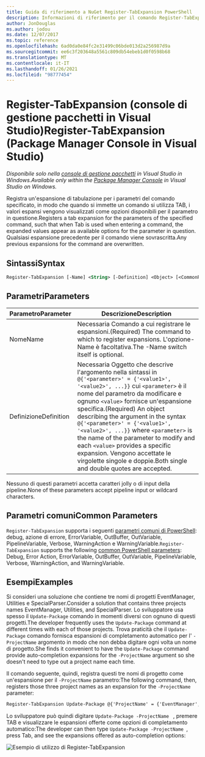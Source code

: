 ```yaml
---
title: Guida di riferimento a NuGet Register-TabExpansion PowerShell
description: Informazioni di riferimento per il comando Register-TabExpansion PowerShell nella console di gestione pacchetti NuGet in Visual Studio.
author: JonDouglas
ms.author: jodou
ms.date: 12/07/2017
ms.topic: reference
ms.openlocfilehash: 6ad0da0e84fc2e31499c06bde013d2a256987d9a
ms.sourcegitcommit: ee6c3f203648a5561c809db54ebeb1d0f0598b68
ms.translationtype: MT
ms.contentlocale: it-IT
ms.lasthandoff: 01/26/2021
ms.locfileid: "98777454"
---
```

# <a name="register-tabexpansion-package-manager-console-in-visual-studio"></a><span data-ttu-id="3b3e4-103">Register-TabExpansion (console di gestione pacchetti in Visual Studio)</span><span class="sxs-lookup"><span data-stu-id="3b3e4-103">Register-TabExpansion (Package Manager Console in Visual Studio)</span></span>

<span data-ttu-id="3b3e4-104">*Disponibile solo nella [console di gestione pacchetti](../../consume-packages/install-use-packages-powershell.md) in Visual Studio in Windows.*</span><span class="sxs-lookup"><span data-stu-id="3b3e4-104">*Available only within the [Package Manager Console](../../consume-packages/install-use-packages-powershell.md) in Visual Studio on Windows.*</span></span>

<span data-ttu-id="3b3e4-105">Registra un'espansione di tabulazione per i parametri del comando specificato, in modo che quando si immette un comando si utilizza TAB, i valori espansi vengono visualizzati come opzioni disponibili per il parametro in questione.</span><span class="sxs-lookup"><span data-stu-id="3b3e4-105">Registers a tab expansion for the parameters of the specified command, such that when Tab is used when entering a command, the expanded values appear as available options for the parameter in question.</span></span> <span data-ttu-id="3b3e4-106">Qualsiasi espansione precedente per il comando viene sovrascritta.</span><span class="sxs-lookup"><span data-stu-id="3b3e4-106">Any previous expansions for the command are overwritten.</span></span>

## <a name="syntax"></a><span data-ttu-id="3b3e4-107">Sintassi</span><span class="sxs-lookup"><span data-stu-id="3b3e4-107">Syntax</span></span>

```ps
Register-TabExpansion [-Name] <String> [-Definition] <Object> [<CommonParameters>]
```

## <a name="parameters"></a><span data-ttu-id="3b3e4-108">Parametri</span><span class="sxs-lookup"><span data-stu-id="3b3e4-108">Parameters</span></span>

| <span data-ttu-id="3b3e4-109">Parametro</span><span class="sxs-lookup"><span data-stu-id="3b3e4-109">Parameter</span></span> | <span data-ttu-id="3b3e4-110">Descrizione</span><span class="sxs-lookup"><span data-stu-id="3b3e4-110">Description</span></span> |
| --- | --- |
| <span data-ttu-id="3b3e4-111">Nome</span><span class="sxs-lookup"><span data-stu-id="3b3e4-111">Name</span></span> | <span data-ttu-id="3b3e4-112">Necessaria Comando a cui registrare le espansioni.</span><span class="sxs-lookup"><span data-stu-id="3b3e4-112">(Required) The command to which to register expansions.</span></span> <span data-ttu-id="3b3e4-113">L'opzione-Name è facoltativa.</span><span class="sxs-lookup"><span data-stu-id="3b3e4-113">The -Name switch itself is optional.</span></span> |
| <span data-ttu-id="3b3e4-114">Definizione</span><span class="sxs-lookup"><span data-stu-id="3b3e4-114">Definition</span></span> | <span data-ttu-id="3b3e4-115">Necessaria Oggetto che descrive l'argomento nella sintassi in `@{'<parameter>' = {'<value1>', '<value2>', ...}}` cui `<parameter>` è il nome del parametro da modificare e ognuno `<value>` fornisce un'espansione specifica.</span><span class="sxs-lookup"><span data-stu-id="3b3e4-115">(Required) An object describing the argument in the syntax `@{'<parameter>' = {'<value1>', '<value2>', ...}}` where `<parameter>` is the name of the parameter to modify and each `<value>` provides a specific expansion.</span></span> <span data-ttu-id="3b3e4-116">Vengono accettate le virgolette singole e doppie.</span><span class="sxs-lookup"><span data-stu-id="3b3e4-116">Both single and double quotes are accepted.</span></span> |

<span data-ttu-id="3b3e4-117">Nessuno di questi parametri accetta caratteri jolly o di input della pipeline.</span><span class="sxs-lookup"><span data-stu-id="3b3e4-117">None of these parameters accept pipeline input or wildcard characters.</span></span>

## <a name="common-parameters"></a><span data-ttu-id="3b3e4-118">Parametri comuni</span><span class="sxs-lookup"><span data-stu-id="3b3e4-118">Common Parameters</span></span>

<span data-ttu-id="3b3e4-119">`Register-TabExpansion` supporta i seguenti [parametri comuni di PowerShell](/powershell/module/microsoft.powershell.core/about/about_commonparameters): debug, azione di errore, ErrorVariable, OutBuffer, OutVariable, PipelineVariable, Verbose, WarningAction e WarningVariable.</span><span class="sxs-lookup"><span data-stu-id="3b3e4-119">`Register-TabExpansion` supports the following [common PowerShell parameters](/powershell/module/microsoft.powershell.core/about/about_commonparameters): Debug, Error Action, ErrorVariable, OutBuffer, OutVariable, PipelineVariable, Verbose, WarningAction, and WarningVariable.</span></span>

## <a name="examples"></a><span data-ttu-id="3b3e4-120">Esempi</span><span class="sxs-lookup"><span data-stu-id="3b3e4-120">Examples</span></span>

<span data-ttu-id="3b3e4-121">Si consideri una soluzione che contiene tre nomi di progetti EventManager, Utilities e SpecialParser.</span><span class="sxs-lookup"><span data-stu-id="3b3e4-121">Consider a solution that contains three projects names EventManager, Utilities, and SpecialParser.</span></span> <span data-ttu-id="3b3e4-122">Lo sviluppatore usa spesso il `Update-Package` comando in momenti diversi con ognuno di questi progetti.</span><span class="sxs-lookup"><span data-stu-id="3b3e4-122">The developer frequently uses the `Update-Package` command at different times with each of those projects.</span></span> <span data-ttu-id="3b3e4-123">Trova praticità che il `Update-Package` comando fornisca espansioni di completamento automatico per l' `-ProjectName` argomento in modo che non debba digitare ogni volta un nome di progetto.</span><span class="sxs-lookup"><span data-stu-id="3b3e4-123">She finds it convenient to have the `Update-Package` command provide auto-completion expansions for the `-ProjectName` argument so she doesn't need to type out a project name each time.</span></span> 

<span data-ttu-id="3b3e4-124">Il comando seguente, quindi, registra questi tre nomi di progetto come un'espansione per il `-ProjectName` parametro:</span><span class="sxs-lookup"><span data-stu-id="3b3e4-124">The following command, then, registers those three project names as an expansion for the `-ProjectName` parameter:</span></span>

```ps
Register-TabExpansion Update-Package @{'ProjectName' = {'EventManager', 'Utilities', 'SpecialParser'}}    
```

<span data-ttu-id="3b3e4-125">Lo sviluppatore può quindi digitare `Update-Package -ProjectName ` , premere TAB e visualizzare le espansioni offerte come opzioni di completamento automatico:</span><span class="sxs-lookup"><span data-stu-id="3b3e4-125">The developer can then type `Update-Package -ProjectName `, press Tab, and see the expansions offered as auto-completion options:</span></span>

![Esempio di utilizzo di Register-TabExpansion](media/Register-TabExpansion-Example.png)